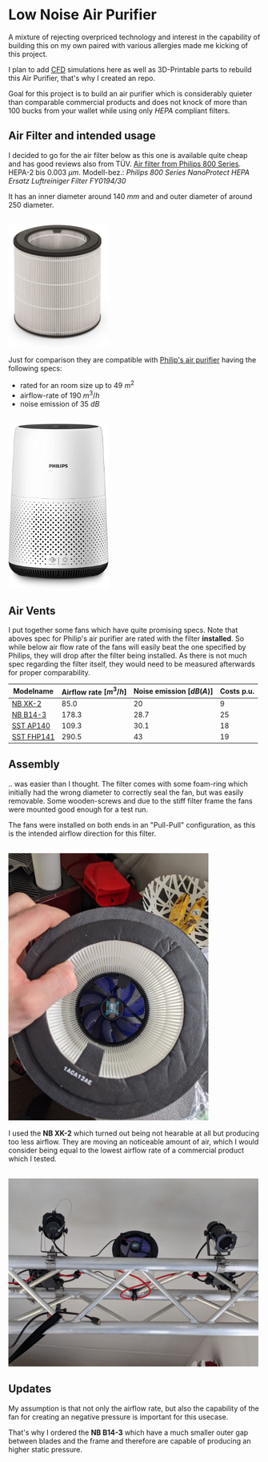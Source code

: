 # Low Noise Air Purifier

A mixture of rejecting overpriced technology and interest in the capability of building this on my own paired with various allergies made me kicking of this project.

I plan to add [CFD](https://www.autodesk.com/products/cfd/overview) simulations here as well as 3D-Printable parts to rebuild this Air Purifier, that's why I created an repo.

Goal for this project is to build an air purifier which is considerably quieter than comparable commercial products and does not knock of more than $100$ bucks from your wallet while using only *HEPA* compliant filters.

## Air Filter and intended usage

I decided to go for the air filter below as this one is available quite cheap and has good reviews also from TÜV.
[Air filter from Philips 800 Series](https://www.amazon.de/Philips-NanoProtect-replacement-FY0194-30/dp/B07W7YYNFX). HEPA-2 bis $0.003~\mu m$. Modell-bez.: *Philips 800 Series NanoProtect HEPA Ersatz Luftreiniger Filter FY0194/30*

It has an inner diameter around $140~mm$ and and outer diameter of around $250$ diameter.

<br><img src="notes/2021-02-26-19-52-58.png" width="200">

Just for comparison they are compatible with [Philip's air purifier](https://www.amazon.de/Philips-AC0820-10-Luftreiniger-Allergiker/dp/B07WBYD5NT) having the following specs:
- rated for an room size up to $49~m^2$
- airflow-rate of $190~m^3/h$
- noise emission of $35~dB$

<br><img src="notes/2021-02-26-19-53-31.png" width="200">

## Air Vents

I put together some fans which have quite promising specs. Note that aboves spec for Philip's air purifier are rated with the filter **installed**.
So while below air flow rate of the fans will easily beat the one specified by Philips, they will drop after the filter being installed. As there is not much spec regarding the filter itself, they would need to be measured afterwards for proper comparability.

| Modelname | Airflow rate $[m^3/h]$ | Noise emission $[dB(A)]$ | Costs p.u. |
|---|---|---|---|
| [NB XK-2](https://www.blacknoise.com/site/de/produkte/noiseblocker-it-luefter/nb-blacksilentfan-series/140x140x25mm.php)| 85.0 | 20 | 9 |
| [NB B14-3](https://www.blacknoise.com/site/de/produkte/noiseblocker-it-luefter/nb-eloop-series/140x140x29mm.php)| 178.3 | 28.7 | 25 |
| [SST AP140](https://www.silverstonetek.com/product.php?pid=947&bno=54&tb=101&area=en)| 109.3 | 30.1 | 18 |
| [SST FHP141](https://www.silverstonetek.com/product.php?pid=366&bno=54&tb=101&area=en)| 290.5 | 43 | 19 |

## Assembly

.. was easier than I thought. The filter comes with some foam-ring which initially had the wrong diameter to correctly seal the fan, but was easily removable. Some wooden-screws and due to the stiff filter frame the fans were mounted good enough for a test run.

The fans were installed on both ends in an "Pull-Pull" configuration, as this is the intended airflow direction for this filter.

<br><img src="notes/2021-02-26-20-06-50.png" width="400">

I used the **NB XK-2** which turned out being not hearable at all but producing too less airflow. They are moving an noticeable amount of air, which I would consider being equal to the lowest airflow rate of a commercial product which I tested.

<br><img src="notes/2021-02-28-16-25-38.png" width="500">

## Updates

My assumption is that not only the airflow rate, but also the capability of the fan for creating an negative pressure is important for this usecase.

That's why I ordered the **NB B14-3** which have a much smaller outer gap between blades and the frame and therefore are capable of producing an higher static pressure.


